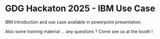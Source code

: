 # GDG Hackaton 2025 - IBM Use Case

IBM Introduction and use case available in powerpoint presentation.

Also some training material ... any questions ? Come see us at the booth !
